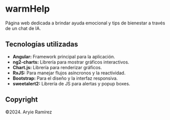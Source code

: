 # warmHelp

Página web dedicada a brindar ayuda emocional y tips de bienestar a través de un chat de IA.

## Tecnologías utilizadas

- **Angular:** Framework principal para la aplicación.
- **ng2-charts:** Librería para mostrar gráficos interactivos.
- **Chart.js:** Librería para renderizar gráficos.
- **RxJS:** Para manejar flujos asíncronos y la reactividad.
- **Bootstrap:** Para el diseño y la interfaz responsiva.
- **sweetalert2:** Librería de JS para alertas y popup boxes.

## Copyright
©2024. Aryie Ramírez
